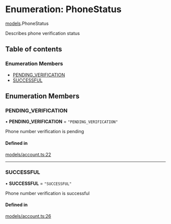 # Enumeration: PhoneStatus

[models](../wiki/models).PhoneStatus

Describes phone verification status

## Table of contents

### Enumeration Members

- [PENDING\_VERIFICATION](../wiki/models.PhoneStatus#pending_verification)
- [SUCCESSFUL](../wiki/models.PhoneStatus#successful)

## Enumeration Members

### PENDING\_VERIFICATION

• **PENDING\_VERIFICATION** = ``"PENDING_VERIFICATION"``

Phone number verification is pending

#### Defined in

[models/account.ts:22](https://gitlab.com/baliganikhil/blackmirror-sdk/-/blob/349365c/src/models/account.ts#L22)

___

### SUCCESSFUL

• **SUCCESSFUL** = ``"SUCCESSFUL"``

Phone number verification is successful

#### Defined in

[models/account.ts:26](https://gitlab.com/baliganikhil/blackmirror-sdk/-/blob/349365c/src/models/account.ts#L26)
